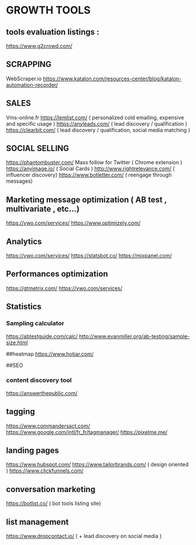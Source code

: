 

# GROWTH TOOLS

## tools evaluation listings :
https://www.g2crowd.com/

## SCRAPPING
WebScraper.io
https://www.katalon.com/resources-center/blog/katalon-automation-recorder/

## SALES 
Vms-online.fr
https://lemlist.com/ ( personalized cold emailing, expensive and specific usage )
https://anyleads.com/ ( lead discovery / qualification )
https://clearbit.com/ ( lead discovery / qualification, social media matching )

## SOCIAL SELLING 
https://phantombuster.com/
Mass follow for Twitter ( Chrome extension )
https://anyimage.io/ ( Social Cards )
http://www.rightrelevance.com/ ( influencer discovery)
https://www.botletter.com/ ( reengage through messages)

## Marketing message optimization ( AB test , multivariate , etc...)
https://vwo.com/services/
https://www.optimizely.com/

## Analytics
https://vwo.com/services/
https://statsbot.co/
https://mixpanel.com/


## Performances optimization 
https://gtmetrix.com/
https://vwo.com/services/

## Statistics

### Sampling calculator
https://abtestguide.com/calc/
http://www.evanmiller.org/ab-testing/sample-size.html

##heatmap
https://www.hotjar.com/

##SEO

### content discovery tool
https://answerthepublic.com/

## tagging
https://www.commandersact.com/
https://www.google.com/intl/fr_fr/tagmanager/
https://pixelme.me/


## landing pages
https://www.hubspot.com/
https://www.tailorbrands.com/ ( design oriented )
https://www.clickfunnels.com/



## conversation marketing
https://botlist.co/ ( bot tools listing site)

## list management
https://www.dropcontact.io/ ( + lead discovery on social media )










